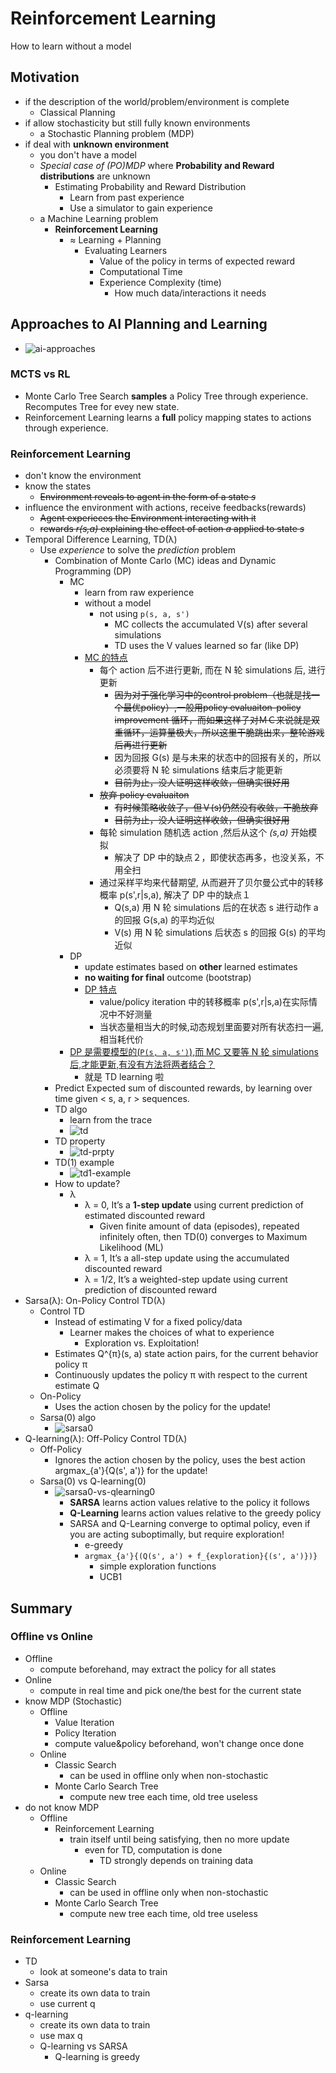 # Reinforcement Learning

How to learn without a model

## Motivation
+ if the description of the world/problem/environment is complete
    * Classical Planning
+ if allow stochasticity but still fully known environments
    * a Stochastic Planning problem (MDP)
+ if deal with __unknown environment__
    * you don't have a model
    * _Special case of (PO)MDP_ where __Probability and Reward distributions__ are unknown
        - Estimating Probability and Reward Distribution
            + Learn from past experience
            + Use a simulator to gain experience
    * a Machine Learning problem
        - __Reinforcement Learning__
            + ≈  Learning + Planning
                * Evaluating Learners
                    - Value of the policy in terms of expected reward
                    - Computational Time
                    - Experience Complexity (time)
                        + How much data/interactions it needs

## Approaches to AI Planning and Learning
+ ![ai-approaches](pics/ai-approaches.png)

### MCTS vs RL
+ Monte Carlo Tree Search __samples__ a Policy Tree through experience. Recomputes Tree for evey new state.
+ Reinforcement Learning learns a __full__ policy mapping states to actions through experience.

### Reinforcement Learning
+ don't know the environment
+ know the states
    * ~~Environment reveals to agent in the form of a state _s_~~
+ influence the environment with actions, receive feedbacks(rewards)
    * ~~Agent experieces the Environment interacting with it~~
    * ~~rewards _r(s,a)_ explaining the effect of action _a_ applied to state _s_~~
+ Temporal Difference Learning, TD(λ)
    * Use _experience_ to solve the _prediction_ problem
        - Combination of Monte Carlo (MC) ideas and Dynamic Programming (DP)
            + MC
                * learn from raw experience
                * without a model
                    - not using `p(s, a, s')`
                        + MC collects the accumulated V(s) after several simulations
                        + TD uses the V values learned so far (like DP)
                * [MC 的特点](https://www.zhihu.com/question/39916945/answer/209294050)
                    - 每个 action 后不进行更新, 而在 N 轮 simulations 后, 进行更新
                        + ~~因为对于强化学习中的control problem（也就是找一个最优policy）,一般用policy evaluaiton-policy improvement 循环，而如果这样子对ＭＣ来说就是双重循环，运算量极大，所以这里干脆跳出来，整轮游戏后再进行更新~~
                        + 因为回报 G(s) 是与未来的状态中的回报有关的，所以必须要将  N 轮 simulations 结束后才能更新
                        + ~~目前为止，没人证明这样收敛，但确实很好用~~
                    - ~~放弃 policy evaluaiton~~
                        + ~~有时候策略收敛了，但Ｖ(s)仍然没有收敛，干脆放弃~~
                        + ~~目前为止，没人证明这样收敛，但确实很好用~~
                    - 每轮 simulation 随机选 action ,然后从这个 _(s,a)_ 开始模拟
                        + 解决了 DP 中的缺点２，即使状态再多，也没关系，不用全扫
                    - 通过采样平均来代替期望, 从而避开了贝尔曼公式中的转移概率 p(s',r|s,a), 解决了 DP 中的缺点１
                        + Q(s,a) 用 N 轮 simulations 后的在状态 s 进行动作 a 的回报 G(s,a) 的平均近似
                        + V(s) 用 N 轮 simulations 后状态 s 的回报 G(s) 的平均近似
            + DP
                * update estimates based on __other__ learned estimates
                * __no waiting for final__ outcome (bootstrap)
                * [DP 特点](https://www.zhihu.com/question/39916945/answer/209294050)
                    - value/policy iteration 中的转移概率 p(s',r|s,a)在实际情况中不好测量
                    - 当状态量相当大的时候,动态规划里面要对所有状态扫一遍,相当耗代价
            + [DP 是需要模型的(`P(s, a, s')`),而 MC 又要等 N 轮 simulations 后,才能更新,有没有方法将两者结合？](https://www.zhihu.com/question/39916945/answer/209294050)
                * 就是 TD learning 啦
        - Predict Expected sum of discounted rewards, by learning over time given < s, a, r > sequences.
        - TD algo
            + learn from the trace
            + ![td](pics/td.png)
        - TD property
            + ![td-prpty](pics/td-prpty.png)
        - TD(1) example
            + ![td1-example](pics/td1-example.png)
        - How to update?
            + λ
                * λ = 0, It’s a __1-step update__ using current prediction of estimated discounted reward
                    - Given finite amount of data (episodes), repeated infinitely often, then TD(0) converges to Maximum Likelihood (ML)
                * λ = 1, It’s a all-step update using the accumulated discounted reward
                * λ = 1/2, It’s a weighted-step update using current prediction of discounted reward
+ Sarsa(λ): On-Policy Control TD(λ)
    * Control TD
        - Instead of estimating V for a fixed policy/data
            + Learner makes the choices of what to experience
                *  Exploration vs. Exploitation!
        - Estimates Q^{π}(s, a) state action pairs, for the current behavior policy π
        - Continuously updates the policy π with respect to the current estimate Q
    * On-Policy
        -  Uses the action chosen by the policy for the update!
    * Sarsa(0) algo
        - ![sarsa0](pics/sarsa0.png)
+ Q-learning(λ): Off-Policy Control TD(λ)
    * Off-Policy
        - Ignores the action chosen by the policy, uses the best action argmax_{a'}{Q(s', a')} for the update!
    * Sarsa(0) vs Q-learning(0)
        - ![sarsa0-vs-qlearning0](pics/sarsa0-vs-qlearning0.png)
            + __SARSA__ learns action values relative to the policy it follows
            + __Q-Learning__ learns action values relative to the greedy policy
            + SARSA and Q-Learning converge to optimal policy, even if you are acting suboptimally, but require exploration!
                * e-greedy
                * `argmax_{a'}{(Q(s', a') + f_{exploration}{(s', a')})}`
                    - simple exploration functions
                    - UCB1

## Summary

### Offline vs Online
+ Offline
    * compute beforehand, may extract the policy for all states
+ Online
    * compute in real time and pick one/the best for the current state
+ know MDP (Stochastic)
    * Offline
        - Value Iteration
        - Policy Iteration
        - compute value&policy beforehand, won't change once done
    * Online
        - Classic Search
            + can be used in offline only when non-stochastic
        - Monte Carlo Search Tree
            + compute new tree each time, old tree useless
+ do not know MDP
    * Offline
        - Reinforcement Learning
            + train itself until being satisfying, then no more update
                * even for TD, computation is done 
                    - TD strongly depends on training data
    * Online
        - Classic Search
            + can be used in offline only when non-stochastic
        - Monte Carlo Search Tree
            + compute new tree each time, old tree useless

### Reinforcement Learning
+ TD
    * look at someone's data to train
+ Sarsa
    * create its own data to train
    * use current q
+ q-learning
    * create its own data to train
    * use max q
    * Q-learning vs SARSA
        - Q-learning is greedy

